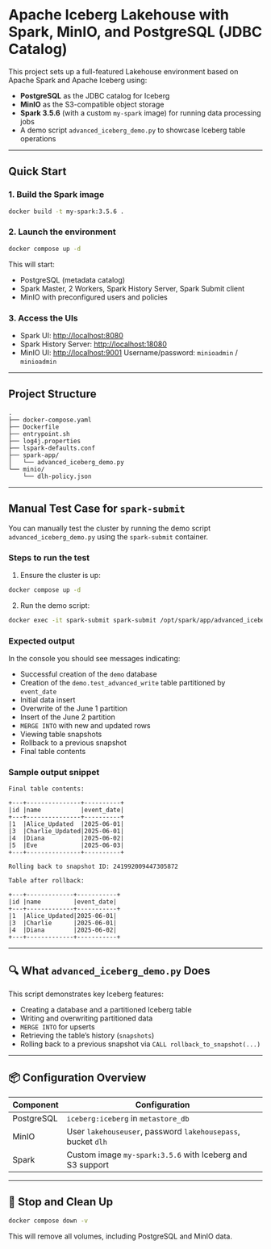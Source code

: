 # Apache Iceberg Lakehouse with Spark, MinIO, and PostgreSQL (JDBC Catalog)

This project sets up a full-featured Lakehouse environment based on Apache Spark and Apache Iceberg using:

- **PostgreSQL** as the JDBC catalog for Iceberg
- **MinIO** as the S3-compatible object storage
- **Spark 3.5.6** (with a custom `my-spark` image) for running data processing jobs
- A demo script `advanced_iceberg_demo.py` to showcase Iceberg table operations

---

## Quick Start

### 1. Build the Spark image

```bash
docker build -t my-spark:3.5.6 .
```

### 2. Launch the environment

```bash
docker compose up -d
```

This will start:

* PostgreSQL (metadata catalog)
* Spark Master, 2 Workers, Spark History Server, Spark Submit client
* MinIO with preconfigured users and policies

### 3. Access the UIs

* Spark UI: [http://localhost:8080](http://localhost:8080)
* Spark History Server: [http://localhost:18080](http://localhost:18080)
* MinIO UI: [http://localhost:9001](http://localhost:9001)
  Username/password: `minioadmin` / `minioadmin`

---

## Project Structure

```
.
├── docker-compose.yaml
├── Dockerfile
├── entrypoint.sh
├── log4j.properties
├── lspark-defaults.conf
├── spark-app/
│   └── advanced_iceberg_demo.py
└── minio/
    └── dlh-policy.json
```

---

## Manual Test Case for `spark-submit`

You can manually test the cluster by running the demo script `advanced_iceberg_demo.py` using the `spark-submit` container.

### Steps to run the test

1. Ensure the cluster is up:

```bash
docker compose up -d
```

2. Run the demo script:

```bash
docker exec -it spark-submit spark-submit /opt/spark/app/advanced_iceberg_demo.py
```

### Expected output

In the console you should see messages indicating:

* Successful creation of the `demo` database
* Creation of the `demo.test_advanced_write` table partitioned by `event_date`
* Initial data insert
* Overwrite of the June 1 partition
* Insert of the June 2 partition
* `MERGE INTO` with new and updated rows
* Viewing table snapshots
* Rollback to a previous snapshot
* Final table contents

### Sample output snippet

```text
Final table contents:

+---+---------------+----------+
|id |name           |event_date|
+---+---------------+----------+
|1  |Alice_Updated  |2025-06-01|
|3  |Charlie_Updated|2025-06-01|
|4  |Diana          |2025-06-02|
|5  |Eve            |2025-06-03|
+---+---------------+----------+

Rolling back to snapshot ID: 241992009447305872

Table after rollback:

+---+-------------+-----------+
|id |name         |event_date|
+---+-------------+-----------+
|1  |Alice_Updated|2025-06-01|
|3  |Charlie      |2025-06-01|
|4  |Diana        |2025-06-02|
+---+-------------+-----------+
```

---

## 🔍 What `advanced_iceberg_demo.py` Does

This script demonstrates key Iceberg features:

* Creating a database and a partitioned Iceberg table
* Writing and overwriting partitioned data
* `MERGE INTO` for upserts
* Retrieving the table’s history (`snapshots`)
* Rolling back to a previous snapshot via `CALL rollback_to_snapshot(...)`

---

## 📦 Configuration Overview

| Component  | Configuration                                                |
| ---------- | ------------------------------------------------------------ |
| PostgreSQL | `iceberg:iceberg` in `metastore_db`                          |
| MinIO      | User `lakehouseuser`, password `lakehousepass`, bucket `dlh` |
| Spark      | Custom image `my-spark:3.5.6` with Iceberg and S3 support    |

---

## 🧹 Stop and Clean Up

```bash
docker compose down -v
```

This will remove all volumes, including PostgreSQL and MinIO data.